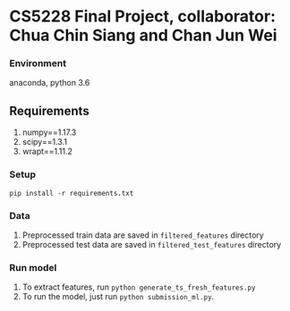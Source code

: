 #  CS5228 Final Project, collaborator: Chua Chin Siang and Chan Jun Wei

### Environment
anaconda, python 3.6 

## Requirements
1. numpy==1.17.3
2. scipy==1.3.1
3. wrapt==1.11.2

### Setup
``pip install -r requirements.txt``

### Data
1. Preprocessed train data are saved in ``filtered_features`` directory 
2. Preprocessed test data are saved in ``filtered_test_features`` directory

### Run model
1. To extract features, run ``python generate_ts_fresh_features.py``
2. To run the model, just run ``python submission_ml.py``. 

